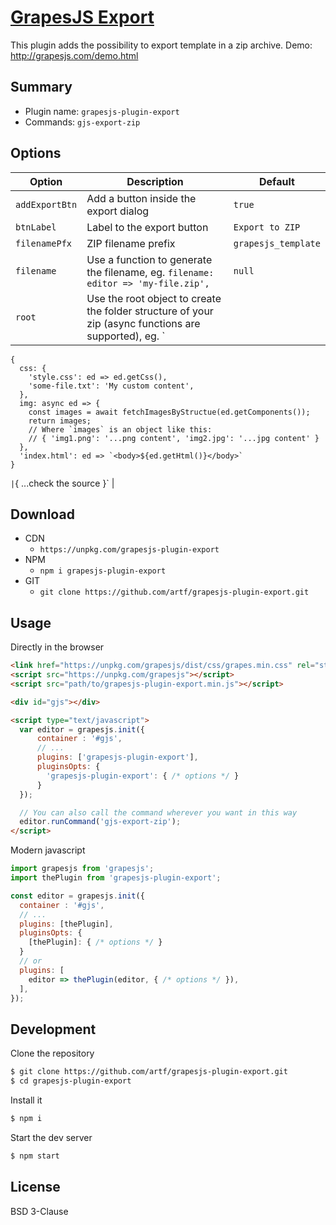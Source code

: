 # [GrapesJS Export](http://grapesjs.com)

This plugin adds the possibility to export template in a zip archive.
Demo: http://grapesjs.com/demo.html



## Summary

* Plugin name: `grapesjs-plugin-export`
* Commands: `gjs-export-zip`




## Options

|Option|Description|Default|
|-|-|-
| `addExportBtn` | Add a button inside the export dialog | `true` |
| `btnLabel` | Label to the export button | `Export to ZIP` |
| `filenamePfx` | ZIP filename prefix | `grapesjs_template` |
| `filename` | Use a function to generate the filename, eg. `filename: editor => 'my-file.zip',` | `null` |
| `root` | Use the root object to create the folder structure of your zip (async functions are supported), eg. `
    {
      css: {
        'style.css': ed => ed.getCss(),
        'some-file.txt': 'My custom content',
      },
      img: async ed => {
        const images = await fetchImagesByStructue(ed.getComponents());
        return images;
        // Where `images` is an object like this:
        // { 'img1.png': '...png content', 'img2.jpg': '...jpg content' }
      },
      'index.html': ed => `<body>${ed.getHtml()}</body>`
    }
  `
  | `{ ...check the source }` |





## Download

* CDN
  * `https://unpkg.com/grapesjs-plugin-export`
* NPM
  * `npm i grapesjs-plugin-export`
* GIT
  * `git clone https://github.com/artf/grapesjs-plugin-export.git`





## Usage

Directly in the browser
```html
<link href="https://unpkg.com/grapesjs/dist/css/grapes.min.css" rel="stylesheet"/>
<script src="https://unpkg.com/grapesjs"></script>
<script src="path/to/grapesjs-plugin-export.min.js"></script>

<div id="gjs"></div>

<script type="text/javascript">
  var editor = grapesjs.init({
      container : '#gjs',
      // ...
      plugins: ['grapesjs-plugin-export'],
      pluginsOpts: {
        'grapesjs-plugin-export': { /* options */ }
      }
  });

  // You can also call the command wherever you want in this way
  editor.runCommand('gjs-export-zip');
</script>
```

Modern javascript
```js
import grapesjs from 'grapesjs';
import thePlugin from 'grapesjs-plugin-export';

const editor = grapesjs.init({
  container : '#gjs',
  // ...
  plugins: [thePlugin],
  pluginsOpts: {
    [thePlugin]: { /* options */ }
  }
  // or
  plugins: [
    editor => thePlugin(editor, { /* options */ }),
  ],
});
```





## Development

Clone the repository

```sh
$ git clone https://github.com/artf/grapesjs-plugin-export.git
$ cd grapesjs-plugin-export
```

Install it

```sh
$ npm i
```

Start the dev server

```sh
$ npm start
```



## License

BSD 3-Clause
